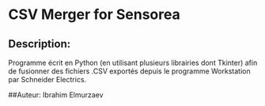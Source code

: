 # CSV Merger for Sensorea

## Description:
Programme écrit en Python (en utilisant plusieurs librairies dont Tkinter) afin de fusionner des fichiers .CSV exportés depuis le programme Workstation par Schneider Electrics.

##Auteur:
Ibrahim Elmurzaev
